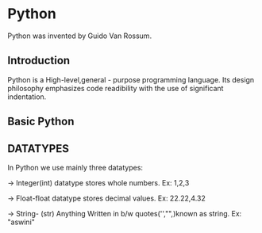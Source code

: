 
# Python

Python was invented by Guido Van Rossum.



## Introduction
  Python is a High-level,general - purpose programming language.
  Its design philosophy emphasizes code readibility with the use of significant indentation.
## Basic Python

## DATATYPES
In Python we use mainly three datatypes:

-> Integer(int) datatype stores whole numbers.
Ex: 1,2,3

-> Float-float datatype stores decimal values.
Ex: 22.22,4.32

-> String- (str) Anything Written in b/w quotes('',"",)known as string.
Ex: "aswini" 


